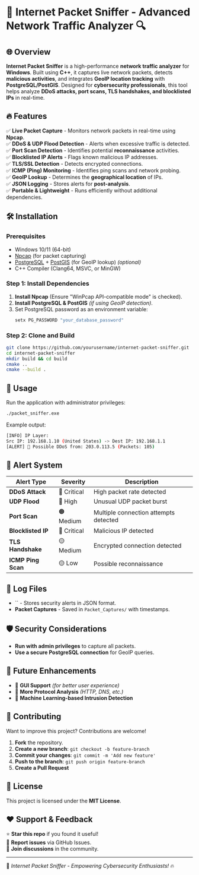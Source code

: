 # 🚀 Internet Packet Sniffer - Advanced Network Traffic Analyzer 🔍

## 🌐 Overview

**Internet Packet Sniffer** is a high-performance **network traffic analyzer** for **Windows**. Built using **C++**, it captures live network packets, detects **malicious activities**, and integrates **GeoIP location tracking** with **PostgreSQL/PostGIS**. Designed for **cybersecurity professionals**, this tool helps analyze **DDoS attacks, port scans, TLS handshakes, and blocklisted IPs** in real-time.

## 🔥 Features

✅ **Live Packet Capture** - Monitors network packets in real-time using **Npcap**.\
✅ **DDoS & UDP Flood Detection** - Alerts when excessive traffic is detected.\
✅ **Port Scan Detection** - Identifies potential **reconnaissance** activities.\
✅ **Blocklisted IP Alerts** - Flags known malicious IP addresses.\
✅ **TLS/SSL Detection** - Detects encrypted connections.\
✅ **ICMP (Ping) Monitoring** - Identifies ping scans and network probing.\
✅ **GeoIP Lookup** - Determines the **geographical location** of IPs.\
✅ **JSON Logging** - Stores alerts for **post-analysis**.\
✅ **Portable & Lightweight** - Runs efficiently without additional dependencies.

## 🛠 Installation

### Prerequisites

- Windows 10/11 (64-bit)
- [Npcap](https://nmap.org/npcap/) (for packet capturing)
- [PostgreSQL](https://www.postgresql.org/) + [PostGIS](https://postgis.net/) (for GeoIP lookup) *(optional)*
- C++ Compiler (Clang64, MSVC, or MinGW)

### Step 1: Install Dependencies

1. **Install Npcap** (Ensure "WinPcap API-compatible mode" is checked).
2. **Install PostgreSQL & PostGIS** *(if using GeoIP detection)*.
3. Set PostgreSQL password as an environment variable:
   ```sh
   setx PG_PASSWORD "your_database_password"
   ```

### Step 2: Clone and Build

```sh
git clone https://github.com/yourusername/internet-packet-sniffer.git
cd internet-packet-sniffer
mkdir build && cd build
cmake ..
cmake --build .
```

## 🎯 Usage

Run the application with administrator privileges:

```sh
./packet_sniffer.exe
```

Example output:

```sh
[INFO] IP Layer:
Src IP: 192.168.1.10 (United States) -> Dest IP: 192.168.1.1
[ALERT] 🚨 Possible DDoS from: 203.0.113.5 (Packets: 105)
```

## 📜 Alert System

| Alert Type         | Severity    | Description                           |
| ------------------ | ----------- | ------------------------------------- |
| **DDoS Attack**    | 🔴 Critical | High packet rate detected             |
| **UDP Flood**      | 🔴 High     | Unusual UDP packet burst              |
| **Port Scan**      | 🟠 Medium   | Multiple connection attempts detected |
| **Blocklisted IP** | 🔴 Critical | Malicious IP detected                 |
| **TLS Handshake**  | 🟡 Medium   | Encrypted connection detected         |
| **ICMP Ping Scan** | 🟡 Low      | Possible reconnaissance               |

## 📂 Log Files

- `` - Stores security alerts in JSON format.
- **Packet Captures** - Saved in `Packet_Captures/` with timestamps.

## 🛡 Security Considerations

- **Run with admin privileges** to capture all packets.
- **Use a secure PostgreSQL connection** for GeoIP queries.

## 🚀 Future Enhancements

- 📌 **GUI Support** *(for better user experience)*
- 📌 **More Protocol Analysis** *(HTTP, DNS, etc.)*
- 📌 **Machine Learning-based Intrusion Detection**

## 🤝 Contributing

Want to improve this project? Contributions are welcome!

1. **Fork** the repository.
2. **Create a new branch**: `git checkout -b feature-branch`
3. **Commit your changes**: `git commit -m 'Add new feature'`
4. **Push to the branch**: `git push origin feature-branch`
5. **Create a Pull Request**

## 📜 License

This project is licensed under the **MIT License**.

## ❤️ Support & Feedback

⭐ **Star this repo** if you found it useful!\
🐛 **Report issues** via GitHub Issues.\
👥 **Join discussions** in the community.

---

🚀 *Internet Packet Sniffer - Empowering Cybersecurity Enthusiasts!* 🔥

